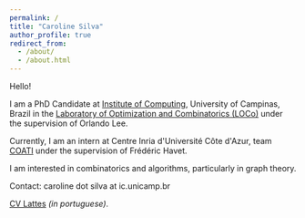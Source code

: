 ```yaml
---
permalink: /
title: "Caroline Silva"
author_profile: true
redirect_from: 
  - /about/
  - /about.html
---
```


Hello! 

I am a PhD Candidate at [Institute of Computing](https://ic.unicamp.br/), University of Campinas, Brazil in the [Laboratory of Optimization and Combinatorics (LOCo)](https://loco.ic.unicamp.br/) under the supervision of Orlando Lee.

Currently, I am an intern at Centre Inria d'Université Côte d'Azur, team [COATI](https://team.inria.fr/coati/presentation/) under the supervision of Frédéric Havet.

I am interested in combinatorics and algorithms, particularly in graph theory.

Contact: caroline dot silva at ic.unicamp.br

[CV Lattes](http://lattes.cnpq.br/1371101199872699) _(in portuguese)_.
